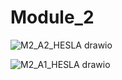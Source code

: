 # Module_2

![M2_A2_HESLA drawio](https://github.com/user-attachments/assets/3be1227f-301a-4cfa-a908-38d30423dac0)











![M2_A1_HESLA drawio](https://github.com/user-attachments/assets/3251a586-fca4-4e87-a6a9-51afe2c97ffe)
